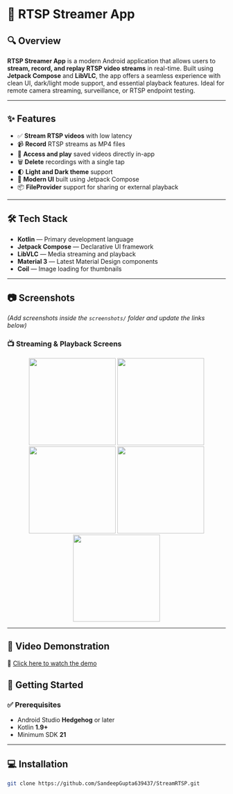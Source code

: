 # 📱 RTSP Streamer App

## 🔍 Overview  
**RTSP Streamer App** is a modern Android application that allows users to **stream, record, and replay RTSP video streams** in real-time. Built using **Jetpack Compose** and **LibVLC**, the app offers a seamless experience with clean UI, dark/light mode support, and essential playback features. Ideal for remote camera streaming, surveillance, or RTSP endpoint testing.

---

## ✨ Features  
- ✅ **Stream RTSP videos** with low latency  
- 📹 **Record** RTSP streams as MP4 files  
- 📁 **Access and play** saved videos directly in-app  
- 🗑 **Delete** recordings with a single tap  
- 🌓 **Light and Dark theme** support  
- 🎨 **Modern UI** built using Jetpack Compose  
- 📦 **FileProvider** support for sharing or external playback  

---

## 🛠 Tech Stack  
- **Kotlin** — Primary development language  
- **Jetpack Compose** — Declarative UI framework  
- **LibVLC** — Media streaming and playback  
- **Material 3** — Latest Material Design components  
- **Coil** — Image loading for thumbnails  

---

## 📷 Screenshots  
*(Add screenshots inside the `screenshots/` folder and update the links below)*

### 📺 Streaming & Playback Screens  
<div align="center">
  <img src="https://github.com/user-attachments/assets/9272ed16-944c-450c-a60b-b8958f9088e5" width="200" />
  <img src="https://github.com/user-attachments/assets/ed9293af-aa75-47b7-aa4c-8b6cd4869b86g" width="200" />
  <img src="https://github.com/user-attachments/assets/97ceb54f-45cf-4fd0-8eb0-6e73eed164c6" width="200" />
  <img src="https://github.com/user-attachments/assets/94a32d94-90b6-4e12-a4bb-85690e0bb603" width="200" />
  <img src="https://github.com/user-attachments/assets/fe04b449-5237-4339-8d41-6721af895d9e" width="200" />
</div>

---

## 🎥 Video Demonstration  
🔗 [Click here to watch the demo](https://github.com/user-attachments/assets/a4760e39-e61c-425f-ab97-de35967e9bbd)

## 🚀 Getting Started  

### ✅ Prerequisites  
- Android Studio **Hedgehog** or later  
- Kotlin **1.9+**  
- Minimum SDK **21**

---

## 💻 Installation  

```bash
git clone https://github.com/SandeepGupta639437/StreamRTSP.git
